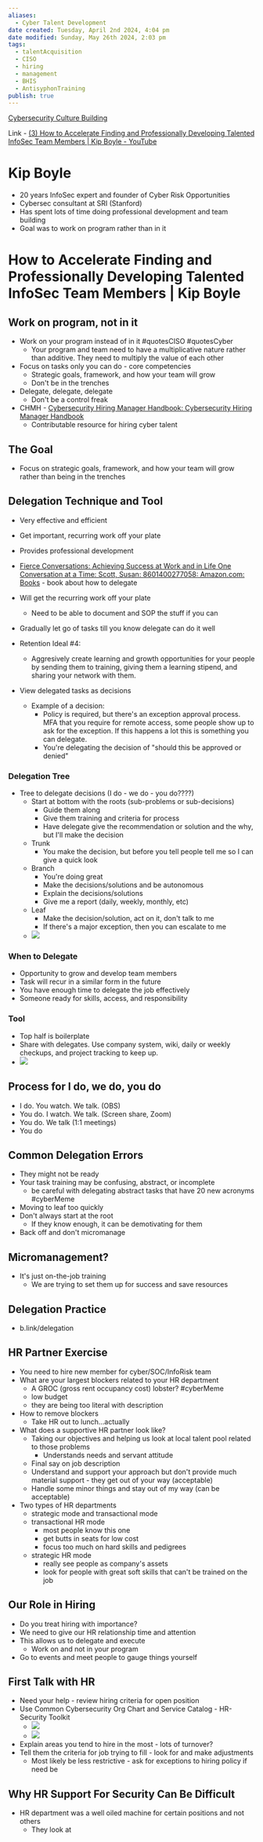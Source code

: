 ```yaml
---
aliases:
  - Cyber Talent Development
date created: Tuesday, April 2nd 2024, 4:04 pm
date modified: Sunday, May 26th 2024, 2:03 pm
tags:
  - talentAcquisition
  - CISO
  - hiring
  - management
  - BHIS
  - AntisyphonTraining
publish: true
---
```


[Cybersecurity Culture Building](../../Cybersecurity%20Culture%20Building/Cybersecurity%20Culture%20Building.md)

Link - [(3) How to Accelerate Finding and Professionally Developing Talented InfoSec Team Members | Kip Boyle - YouTube](https://www.youtube.com/watch?v=pXn0ai5DPdE&t=4s)

# Kip Boyle
- 20 years InfoSec expert and founder of Cyber Risk Opportunities
- Cybersec consultant at SRI (Stanford)
- Has spent lots of time doing professional development and team building
- Goal was to work on program rather than in it
# How to Accelerate Finding and Professionally Developing Talented InfoSec Team Members | Kip Boyle
## Work on program, not in it
- Work on your program instead of in it #quotesCISO #quotesCyber
	- Your program and team need to have a multiplicative nature rather than additive.  They need to multiply the value of each other
- Focus on tasks only you can do - core competencies
	- Strategic goals, framework, and how your team will grow
	- Don't be in the trenches
- Delegate, delegate, delegate
	- Don't be a control freak
- CHMH - [Cybersecurity Hiring Manager Handbook: Cybersecurity Hiring Manager Handbook](https://cybersecurity-hiring-manager-handbook.netlify.app/) 
	- Contributable resource for hiring cyber talent
## The Goal
- Focus on strategic goals, framework, and how your team will grow rather than being in the trenches
## Delegation Technique and Tool
- Very effective and efficient
- Get important, recurring work off your plate
- Provides professional development 
- [Fierce Conversations: Achieving Success at Work and in Life One Conversation at a Time: Scott, Susan: 8601400277058: Amazon.com: Books](https://www.amazon.com/Fierce-Conversations-Achieving-Success-Conversation/dp/0425193373) - book about how to delegate

- Will get the recurring work off your plate
	- Need to be able to document and SOP the stuff if you can

- Gradually let go of tasks till you know delegate can do it well

- Retention Ideal #4:
	- Aggresively create learning and growth opportunities for your people by sending them to training, giving them a learning stipend, and sharing your network with them.

- View delegated tasks as decisions
	- Example of a decision:
		- Policy is required, but there's an exception approval process. MFA that you require for remote access, some people show up to ask for the exception. If this happens a lot this is something you can delegate.  
		- You're delegating the decision of "should this be approved or denied"

### Delegation Tree
- Tree to delegate decisions (I do - we do - you do????)
	- Start at bottom with the roots (sub-problems or sub-decisions)
		- Guide them along
		- Give them training and criteria for process
		- Have delegate give the recommendation or solution and the why, but I'll make the decision
	- Trunk
		- You make the decision, but before you tell people tell me so I can give a quick look
	- Branch
		- You're doing great
		- Make the decisions/solutions and be autonomous
		- Explain the decisions/solutions
		- Give me a report (daily, weekly, monthly, etc)
	- Leaf
		- Make the decision/solution, act on it, don't talk to me
		- If there's a major exception, then you can escalate to me
	- ![](IMG-20240526140346555.png)
### When to Delegate
- Opportunity to grow and develop team members
- Task will recur in a similar form in the future
- You have enough time to delegate the job effectively
- Someone ready for skills, access, and responsibility
### Tool
- Top half is boilerplate
- Share with delegates.  Use company system, wiki, daily or weekly checkups, and project tracking to keep up.
- ![](IMG-20240526140346659.png)
## Process for I do, we do, you do
- I do. You watch. We talk. (OBS)
- You do. I watch. We talk. (Screen share, Zoom)
- You do. We talk (1:1 meetings)
- You do
## Common Delegation Errors
- They might not be ready
- Your task training may be confusing, abstract, or incomplete
	- be careful with delegating abstract tasks that have 20 new acronyms #cyberMeme 
- Moving to leaf too quickly
- Don't always start at the root
	- If they know enough, it can be demotivating for them
- Back off and don't micromanage
## Micromanagement?
- It's just on-the-job training
	- We are trying to set them up for success and save resources
## Delegation Practice
- b.link/delegation
 ## HR Partner Exercise
- You need to hire new member for cyber/SOC/InfoRisk team
- What are your largest blockers related to your HR department
	- A GROC (gross rent occupancy cost) lobster? #cyberMeme 
	- low budget
	- they are being too literal with description
- How to remove blockers
	- Take HR out to lunch...actually
- What does a supportive HR partner look like?
	- Taking our objectives and helping us look at local talent pool related to those problems
		- Understands needs and servant attitude
	- Final say on job description
	- Understand and support your approach but don't provide much material support - they get out of your way (acceptable)
	- Handle some minor things and stay out of my way (can be acceptable)
- Two types of HR departments
	- strategic mode and transactional mode
	- transactional HR mode
		- most people know this one
		- get butts in seats for low cost
		- focus too much on hard skills and pedigrees
	- strategic HR mode
		- really see people as company's assets
		- look for people with great soft skills that can't be trained on the job
## Our Role in Hiring
- Do you treat hiring with importance?
- We need to give our HR relationship time and attention
- This allows us to delegate and execute
	- Work on and not in your program
- Go to events and meet people to gauge things yourself
## First Talk with HR
- Need your help - review hiring criteria for open position
- Use Common Cybersecurity Org Chart and Service Catalog - HR-Security Toolkit
	- ![](IMG-20240526140346733.png)
	- ![](IMG-20240526140346770.png)
- Explain areas you tend to hire in the most - lots of turnover?
- Tell them the criteria for job trying to fill - look for and make adjustments
	- Most likely be less restrictive - ask for exceptions to hiring policy if need be
## Why HR Support For Security Can Be Difficult
- HR department was a well oiled machine for certain positions and not others
	- They look at